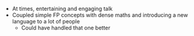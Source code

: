 - At times, entertaining and engaging talk
- Coupled simple FP concepts with dense maths and introducing a new language to a lot of people
  - Could have handled that one better
